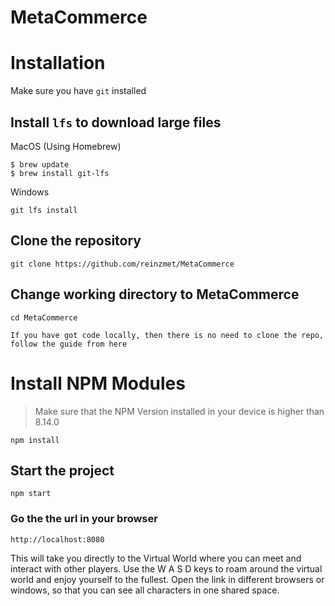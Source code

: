 # MetaCommerce 

# Installation

Make sure you have `git` installed 
## Install `lfs` to download large files

MacOS (Using Homebrew)
```
$ brew update
$ brew install git-lfs
```

Windows

```
git lfs install
```

## Clone the repository

```
git clone https://github.com/reinzmet/MetaCommerce
```
## Change working directory to MetaCommerce

```
cd MetaCommerce
```

`If you have got code locally, then there is no need to clone the repo, follow the guide from here`

# Install NPM Modules
> Make sure that the NPM Version installed in your device is higher than 8.14.0

```
npm install
```

## Start the project
```
npm start
```
### Go the the url in your browser
```
http://localhost:8080
```

This will take you directly to the Virtual World where you can meet and interact with other players. Use the W A S D keys to roam around the virtual world and enjoy yourself to the fullest. Open the link in different browsers or windows, so that you can see all characters in one shared space.
